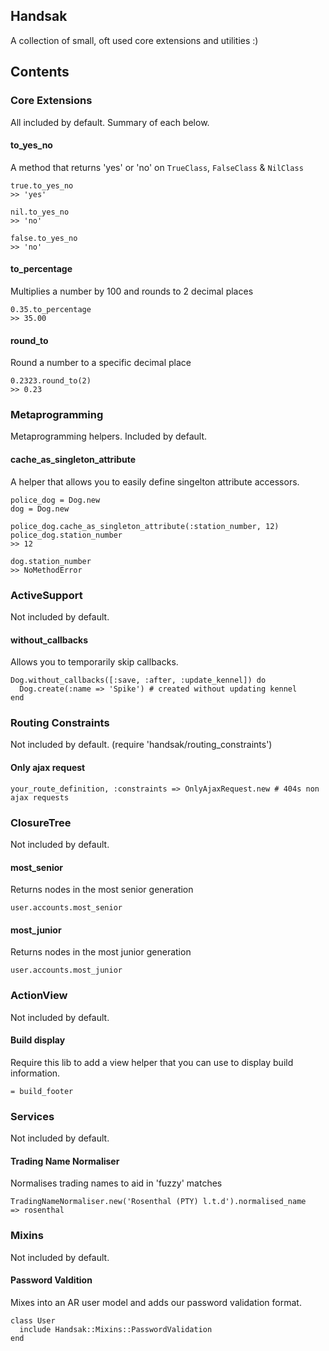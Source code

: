 ## Handsak
A collection of small, oft used core extensions and utilities :)

## Contents
### Core Extensions
All included by default. Summary of each below.

#### to_yes_no
A method that returns 'yes' or 'no' on `TrueClass`, `FalseClass` & `NilClass`

    true.to_yes_no 
    >> 'yes'
    
    nil.to_yes_no 
    >> 'no'
    
    false.to_yes_no 
    >> 'no'

#### to_percentage
Multiplies a number by 100 and rounds to 2 decimal places

    0.35.to_percentage
    >> 35.00

#### round_to
Round a number to a specific decimal place

    0.2323.round_to(2)
    >> 0.23


### Metaprogramming
Metaprogramming helpers. Included by default.
#### cache_as_singleton_attribute
A helper that allows you to easily define singelton attribute accessors.

    police_dog = Dog.new
    dog = Dog.new

    police_dog.cache_as_singleton_attribute(:station_number, 12)
    police_dog.station_number
    >> 12

    dog.station_number
    >> NoMethodError


### ActiveSupport
Not included by default. 
#### without_callbacks
Allows you to temporarily skip callbacks.

    Dog.without_callbacks([:save, :after, :update_kennel]) do
      Dog.create(:name => 'Spike') # created without updating kennel
    end


### Routing Constraints
Not included by default. (require 'handsak/routing_constraints')
#### Only ajax request

    your_route_definition, :constraints => OnlyAjaxRequest.new # 404s non ajax requests

### ClosureTree
Not included by default. 
#### most_senior
Returns nodes in the most senior generation

    user.accounts.most_senior

#### most_junior
Returns nodes in the most junior generation

    user.accounts.most_junior


### ActionView
Not included by default.
#### Build display
Require this lib to add a view helper that you can use to display build information.

    = build_footer


### Services
Not included by default. 
#### Trading Name Normaliser
Normalises trading names to aid in 'fuzzy' matches

    TradingNameNormaliser.new('Rosenthal (PTY) l.t.d').normalised_name
    => rosenthal

### Mixins
Not included by default.
#### Password Valdition
Mixes into an AR user model and adds our password validation format.

    class User
      include Handsak::Mixins::PasswordValidation
    end


